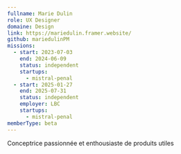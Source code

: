 ```yaml
---
fullname: Marie Dulin
role: UX Designer
domaine: Design
link: https://mariedulin.framer.website/
github: mariedulinPM
missions:
  - start: 2023-07-03
    end: 2024-06-09
    status: independent
    startups:
      - mistral-penal
  - start: 2025-01-27
    end: 2025-07-31
    status: independent
    employer: LBC
    startups:
      - mistral-penal
memberType: beta
---
```

Conceptrice passionnée et enthousiaste de produits utiles